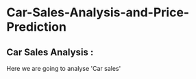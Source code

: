 # Car-Sales-Analysis-and-Price-Prediction

## Car Sales Analysis :
Here we are going to analyse 'Car sales'